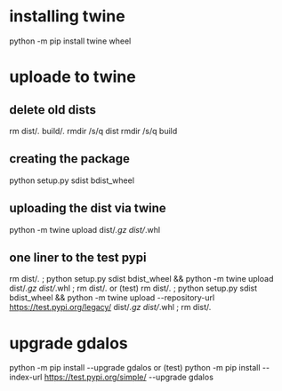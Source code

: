 # installing twine
python -m pip install twine wheel

# uploade to twine

## delete old dists
rm dist/*.* build/*.*
rmdir /s/q dist
rmdir /s/q build

## creating the package
python setup.py sdist bdist_wheel

## uploading the dist via twine
python -m twine upload dist/*.gz dist/*.whl

## one liner to the test pypi
rm dist/*.* ; python setup.py sdist bdist_wheel && python -m twine upload dist/*.gz dist/*.whl ; rm dist/*.*
or (test)
rm dist/*.* ; python setup.py sdist bdist_wheel && python -m twine upload --repository-url https://test.pypi.org/legacy/ dist/*.gz dist/*.whl ; rm dist/*.*

# upgrade gdalos
python -m pip install --upgrade gdalos
or (test)
python -m pip install --index-url https://test.pypi.org/simple/ --upgrade gdalos